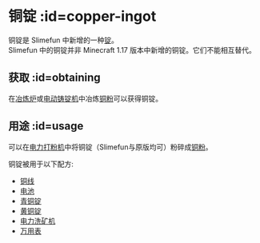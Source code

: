 # 铜锭 :id=copper-ingot

铜锭是 Slimefun 中新增的一种[锭](/Ingots)。  
Slimefun 中的铜锭并非 Minecraft 1.17 版本中新增的铜锭。它们不能相互替代。

## 获取 :id=obtaining

在[冶炼炉](/Smeltery)或[电动铸锭机](/Electric-Ingot-Factory)中冶炼[铜粉](/Copper-Dust)可以获得铜锭。

## 用途 :id=usage

可以在[电力打粉机](/Electric-Ingot-Pulverizer)中将铜锭（Slimefun与原版均可）粉碎成[铜粉](/Copper-Dust)。 

铜锭被用于以下配方:

* [铜线](/Copper-Wire)
* [电池](/Battery)
* [青铜锭](/Bronze-Ingot)
* [黄铜锭](/Brass-Ingot)
* [电力洗矿机](/Electric-Dust-Washer)
* [万用表](/Technical-Gadgets#multimeter)
